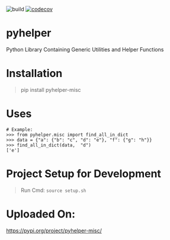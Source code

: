 ![build](https://github.com/shubhamraj2202/py-helper/actions/workflows/github-actions.yml/badge.svg?event=push)
[![codecov](https://codecov.io/gh/shubhamraj2202/py-helper/branch/main/graph/badge.svg?token=X9KIXXBOAV)](https://codecov.io/gh/shubhamraj2202/py-helper)
# pyhelper
Python Library Containing Generic Utilities and Helper Functions


# Installation
> pip install pyhelper-misc


# Uses
```
# Example:
>>> from pyhelper.misc import find_all_in_dict
>>> data = {"a": {"b": "c", "d": "e"}, "f": {"g": "h"}}
>>> find_all_in_dict(data,  "d")
['e']
```

# Project Setup for Development
> Run Cmd: `source setup.sh`

# Uploaded On:
https://pypi.org/project/pyhelper-misc/
